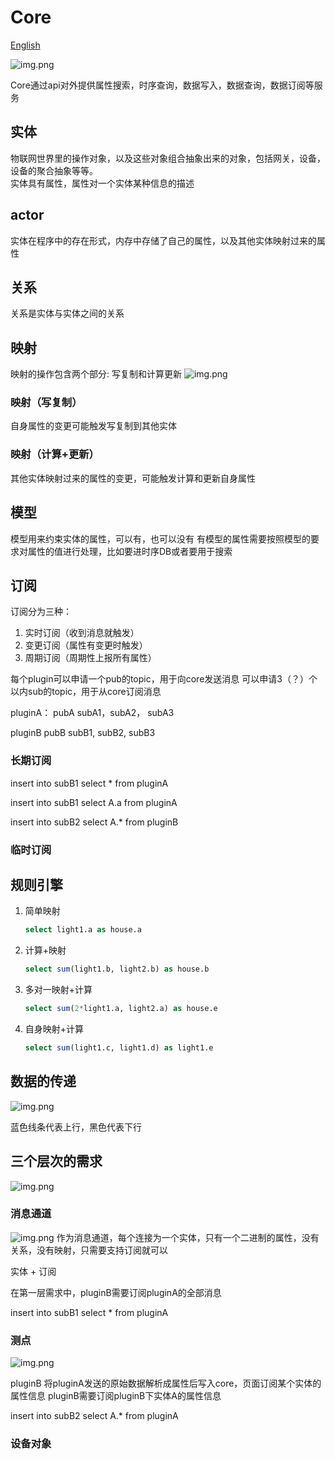 # Core
[English](README.md)

![img.png](docs/images/architecture.png)

Core通过api对外提供属性搜索，时序查询，数据写入，数据查询，数据订阅等服务
    
## 实体
物联网世界里的操作对象，以及这些对象组合抽象出来的对象，包括网关，设备，设备的聚合抽象等等。  
实体具有属性，属性对一个实体某种信息的描述  

## actor
实体在程序中的存在形式，内存中存储了自己的属性，以及其他实体映射过来的属性

## 关系
关系是实体与实体之间的关系

## 映射
映射的操作包含两个部分: 写复制和计算更新
![img.png](docs/images/mapping.png)
### 映射（写复制）
自身属性的变更可能触发写复制到其他实体

### 映射（计算+更新）
其他实体映射过来的属性的变更，可能触发计算和更新自身属性

## 模型
模型用来约束实体的属性，可以有，也可以没有
有模型的属性需要按照模型的要求对属性的值进行处理，比如要进时序DB或者要用于搜索

## 订阅
订阅分为三种：
1. 实时订阅（收到消息就触发）
2. 变更订阅（属性有变更时触发）
3. 周期订阅（周期性上报所有属性）


每个plugin可以申请一个pub的topic，用于向core发送消息
可以申请3（？）个以内sub的topic，用于从core订阅消息

pluginA：
pubA
subA1，subA2， subA3

pluginB
pubB
subB1, subB2, subB3



### 长期订阅

insert into subB1 select * from pluginA

insert into subB1 select A.a from pluginA

insert into subB2 select A.* from pluginB


### 临时订阅



## 规则引擎




1. 简单映射
    ```sql
    select light1.a as house.a
    ``` 
2. 计算+映射
    ```sql
    select sum(light1.b, light2.b) as house.b
    ```
3. 多对一映射+计算
    ```sql
   	select sum(2*light1.a, light2.a) as house.e
    ```
4. 自身映射+计算
    ```sql
	select sum(light1.c, light1.d) as light1.e
    ```

## 数据的传递
![img.png](docs/images/message_passing.png)
 
 蓝色线条代表上行，黑色代表下行
 
## 三个层次的需求

![img.png](docs/images/three_level_require.png)

### 消息通道

![img.png](docs/images/level1.png)
作为消息通道，每个连接为一个实体，只有一个二进制的属性，没有关系，没有映射，只需要支持订阅就可以


实体 + 订阅

在第一层需求中，pluginB需要订阅pluginA的全部消息

insert into subB1 select * from pluginA

### 测点

![img.png](docs/images/level2.png)

pluginB 将pluginA发送的原始数据解析成属性后写入core，页面订阅某个实体的属性信息
pluginB需要订阅pluginB下实体A的属性信息

insert into subB2 select A.* from pluginA

### 设备对象

